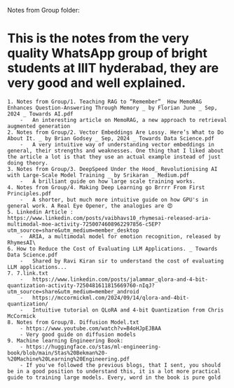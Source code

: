 Notes from Group folder:
# This is the notes from the very quality WhatsApp group of bright students at IIIT hyderabad, they are very good and well explained.

    1. Notes from Group/1. Teaching RAG to “Remember”_ How MemoRAG Enhances Question-Answering Through Memory _ by Florian June _ Sep, 2024 _ Towards AI.pdf 
        -   An interesting article on MemoRAG, a new approach to retrieval augmented generation
    2. Notes from Group/2. Vector Embeddings Are Lossy. Here’s What to Do About It. _ by Brian Godsey _ Sep, 2024 _ Towards Data Science.pdf
        -   A very intuitive way of understanding vector embeddings in general, their strengths and weaknesses. One thing that I liked about the article a lot is that they use an actual example instead of just doing theory.
    3. Notes from Group/3. DeepSpeed Under the Hood_ Revolutionising AI with Large-Scale Model Training _ by Srikaran _ Medium.pdf
        -   A brilliant guide on how large scale training works.
    4. Notes from Group/4. Making Deep Learning go Brrrr From First Principles.pdf
        -   A shorter, but much more intuitive guide on how GPU's in general work. A Real Eye Opener, the analogies are 😍
    5. Linkedin Article : https://www.linkedin.com/posts/vaibhavs10_rhymesai-released-aria-multimodal-moe-activity-7250074608962297856-c5EP?utm_source=share&utm_medium=member_desktop
        -  ARIA, a multimodal model for emotion recognition, released by RhymesAI\
    6. How to Reduce the Cost of Evaluating LLM Applications. _ Towards Data Science.pdf
        -   Shared by Ravi Kiran sir to understand the cost of evaluating LLM applications...
    7. 7.link.txt
        -   https://www.linkedin.com/posts/jalammar_qlora-and-4-bit-quantization-activity-7250481611815669760-nIqJ?utm_source=share&utm_medium=member_android 
        -   https://mccormickml.com/2024/09/14/qlora-and-4bit-quantization/ 
        -   Intuitive tutorial on QLoRA and 4-bit Quantization from Chris McCormick
    8. Notes from Group/8. Diffusion Model.txt
        - https://www.youtube.com/watch?v=B4oHJpEJBAA 
        - Very good guide on diffusion models
    9. Machine learning Engineering Book:
        - https://huggingface.co/stas/ml-engineering-book/blob/main/Stas%20Bekman%20-%20Machine%20Learning%20Engineering.pdf 
        - If you've followed the previous blogs, that I sent, you should be in a good position to understand this, it is a lot more practical guide to training large models. Every, word in the book is pure gold
